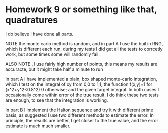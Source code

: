 Homework 9 or something like that, quadratures
=========
I do believe I have done all parts.


NOTE the monte carlo method is random, and in part A I use the buil in RNG, which is different each run, during my tests I did get all the tests to corrcetly work, but some times some will randomly fail.

ALSO NOTE , I use fairly high number of points, this means my results are accuracte, but it might take half a minute to run


In part A I have implemented a plain, box shaped monte-carlo integration, which I test on the integral of xy from 0,0 to 1,1, the function f(x,y)=1 for (x^2+y^2<0.8^2) 0 otherwise; and the given target integral. In both cases I occasionally come within error of the true result. I do think these two tests are enough, to see that the integration is working.

In part B I implement the Halton sequence and try it with different prime basis, as suggested I use two different methods to estimate the error. In principle, the results are better, I get closer to the true value, and the error estimate is much much smaller.
